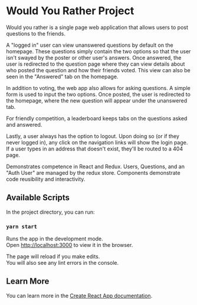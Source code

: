 # Would You Rather Project
Would you rather is a single page web application that allows users to post questions to the friends.

A "logged in" user can view unanswered questions by default on the homepage. These questions simply contain the two options so that the user isn't swayed by the poster or other user's answers. Once answered, the user is redirected to the question page where they can view details about who posted the question and how their friends voted. This view can also be seen in the "Answered" tab on the homepage.

In addition to voting, the web app also allows for asking questions. A simple form is used to input the two options. Once posted, the user is redirected to the homepage, where the new question will appear under the unanswered tab.

For friendly competition, a leaderboard keeps tabs on the questions asked and answered.

Lastly, a user always has the option to logout. Upon doing so (or if they never logged in), any click on the navigation links will show the login page. If a user types in an address that doesn't exist, they'll be routed to a 404 page.

Demonstrates competence in React and Redux. Users, Questions, and an "Auth User" are managed by the redux store. Components demonstrate code reusibility and interactivity.

## Available Scripts

In the project directory, you can run:

### `yarn start`

Runs the app in the development mode.<br />
Open [http://localhost:3000](http://localhost:3000) to view it in the browser.

The page will reload if you make edits.<br />
You will also see any lint errors in the console.

## Learn More

You can learn more in the [Create React App documentation](https://facebook.github.io/create-react-app/docs/getting-started).


